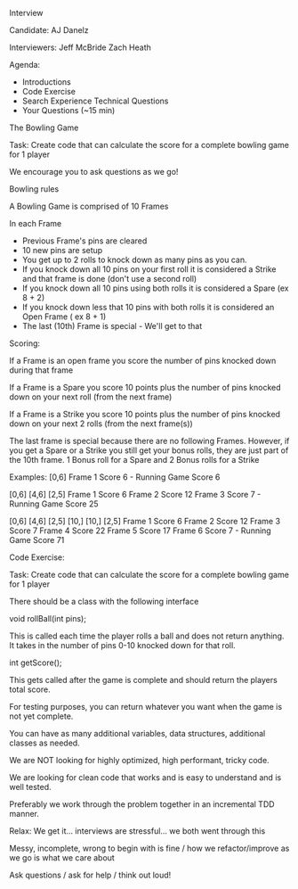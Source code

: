 Interview

Candidate:
    AJ Danelz

Interviewers:
    Jeff McBride
    Zach Heath

Agenda:
* Introductions
* Code Exercise
* Search Experience Technical Questions
* Your Questions (~15 min)



The Bowling Game

Task: Create code that can calculate the score for a complete bowling game for 1 player


We encourage you to ask questions as we go!

Bowling rules

A Bowling Game is comprised of 10 Frames

In each Frame
- Previous Frame's pins are cleared
- 10 new pins are setup
- You get up to 2 rolls to knock down as many pins as you can.
- If you knock down all 10 pins on your first roll it is considered a Strike and that frame is done (don't use a second roll)
- If you knock down all 10 pins using both rolls it is considered a Spare (ex 8 + 2)
- If you knock down less that 10 pins with both rolls it is considered an Open Frame ( ex 8 + 1)
- The last (10th) Frame is special - We'll get to that

Scoring:

If a Frame is an open frame you score the number of pins knocked down during that frame

If a Frame is a Spare you score 10 points plus the number of pins knocked down on your next roll (from the next frame)

If a Frame is a Strike you score 10 points plus the number of pins knocked down on your next 2 rolls (from the next frame(s))


The last frame is special because there are no following Frames.
However, if you get a Spare or a Strike you still get your bonus rolls, they are just part of the 10th frame.
1 Bonus roll for a Spare and 2 Bonus rolls for a Strike


Examples:
[0,6]
Frame 1 Score 6 - Running Game Score 6

[0,6] [4,6] [2,5]
Frame 1 Score 6
Frame 2 Score 12
Frame 3 Score 7 - Running Game Score 25

[0,6] [4,6] [2,5] [10,] [10,] [2,5]
Frame 1 Score 6
Frame 2 Score 12
Frame 3 Score 7
Frame 4 Score 22
Frame 5 Score 17
Frame 6 Score 7 - Running Game Score 71



Code Exercise:

Task: Create code that can calculate the score for a complete bowling game for 1 player

There should be a class with the following interface

void rollBall(int pins);

This is called each time the player rolls a ball and does not return anything.
It takes in the number of pins 0-10 knocked down for that roll.

int getScore();

This gets called after the game is complete and should return the players total score.

For testing purposes, you can return whatever you want when the game is not yet complete.

You can have as many additional variables, data structures, additional classes as needed.

We are NOT looking for highly optimized, high performant, tricky code.

We are looking for clean code that works and is easy to understand and is well tested.

Preferably we work through the problem together in an incremental TDD manner.

Relax: We get it...  interviews are stressful... we both went through this

Messy, incomplete, wrong to begin with is fine / how we refactor/improve as we go is what we care about

Ask questions / ask for help / think out loud!
